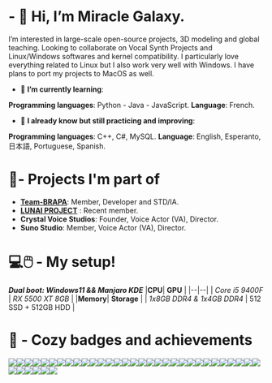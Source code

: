 
# - 👋 Hi, I’m Miracle Galaxy.
I’m interested in large-scale open-source projects, 3D modeling and global teaching. Looking to collaborate on Vocal Synth Projects and Linux/Windows softwares and kernel compatibility. I particularly love everything related to Linux but I also work very well with Windows. I have plans to port my projects to MacOS as well.

- 🌱 **I’m currently learning**:

**Programming languages**: Python - Java - JavaScript.
**Language**: French.

- 🌸 **I already know but still practicing and improving**:

**Programming languages**: C++, C#, MySQL.
**Language**: English, Esperanto, 日本語, Portuguese, Spanish.

# 🎈- Projects I'm part of
- **[Team-BRAPA](https://github.com/Team-BRAPA)**: Member, Developer and STD/IA.
- **[LUNAI PROJECT](https://lunaiproject.uwu.ai/)** : Recent member.
- **Crystal Voice Studios**: Founder, Voice Actor (VA), Director.
- **Suno Studio**: Member, Voice Actor (VA), Director.

# 💻🖱️ - My setup!
***Dual boot: Windows11 && Manjaro KDE***
|**CPU**| **GPU** |
|--|--|
| *Core i5 9400F* | *RX 5500 XT 8GB* |
|**Memory**| **Storage** |
| *1x8GB DDR4 & 1x4GB DDR4* | 512 SSD + 512GB HDD |

# 🔰 - Cozy badges and achievements
![](https://img.shields.io/badge/Wix-000?style=for-the-badge&logo=wix&logoColor=white)![](https://img.shields.io/badge/Wordpress-21759B?style=for-the-badge&logo=wordpress&logoColor=white)![](https://img.shields.io/badge/Adobe%20after%20affects-CF96FD?style=for-the-badge&logo=Adobe%20after%20effects&logoColor=393665)![](https://img.shields.io/badge/blender-%23F5792A.svg?style=for-the-badge&logo=blender&logoColor=white)![](https://img.shields.io/badge/gimp-5C5543?style=for-the-badge&logo=gimp&logoColor=white)![](https://img.shields.io/badge/Krita-203759?style=for-the-badge&logo=krita&logoColor=EEF37B)![](https://img.shields.io/badge/Coursera-0056D2?style=for-the-badge&logo=Coursera&logoColor=white)![](https://img.shields.io/badge/Edx-193A3E?style=for-the-badge&logo=edx&logoColor=white)![](https://img.shields.io/badge/Duolingo-58CC02?style=for-the-badge&logo=Duolingo&logoColor=white)![](https://img.shields.io/badge/Udemy-EC5252?style=for-the-badge&logo=Udemy&logoColor=white)![](https://img.shields.io/badge/.NET-512BD4?style=for-the-badge&logo=dotnet&logoColor=white)![](https://img.shields.io/badge/Microsoft-666666?style=for-the-badge&logo=microsoft&logoColor=white)![](https://img.shields.io/badge/OpenGL-FFFFFF?style=for-the-badge&logo=opengl)![](https://img.shields.io/badge/Nintendo_Switch-E60012?style=for-the-badge&logo=nintendo-switch&logoColor=white)![](https://img.shields.io/badge/Riot_Games-D32936?style=for-the-badge&logo=riot-games&logoColor=white)![](https://img.shields.io/badge/Steam-000000?style=for-the-badge&logo=steam&logoColor=white)![](https://img.shields.io/badge/apache%20netbeans-1B6AC6?style=for-the-badge&logo=apache%20netbeans%20IDE&logoColor=white)![](https://img.shields.io/badge/Eclipse-2C2255?style=for-the-badge&logo=eclipse&logoColor=white)![](https://img.shields.io/badge/Notepad++-90E59A.svg?style=for-the-badge&logo=notepad%2B%2B&logoColor=black)![](https://img.shields.io/badge/VIM-%2311AB00.svg?&style=for-the-badge&logo=vim&logoColor=white)![](https://img.shields.io/badge/VSCode-0078D4?style=for-the-badge&logo=visual%20studio%20code&logoColor=white)![](https://img.shields.io/badge/Visual_Studio-5C2D91?style=for-the-badge&logo=visual%20studio&logoColor=white)![](https://img.shields.io/badge/C-00599C?style=for-the-badge&logo=c&logoColor=white)![](https://img.shields.io/badge/C%23-239120?style=for-the-badge&logo=csharp&logoColor=white)![](https://img.shields.io/badge/C%2B%2B-00599C?style=for-the-badge&logo=c%2B%2B&logoColor=white)![](https://img.shields.io/badge/JavaScript-323330?style=for-the-badge&logo=javascript&logoColor=F7DF1E)![](https://img.shields.io/badge/Python-FFD43B?style=for-the-badge&logo=python&logoColor=blue)![](https://img.shields.io/badge/Google%20Sheets-34A853?style=for-the-badge&logo=google-sheets&logoColor=white)![](https://img.shields.io/badge/LibreOffice-18A303?style=for-the-badge&logo=LibreOffice&logoColor=white)![](https://img.shields.io/badge/Notion-000000?style=for-the-badge&logo=notion&logoColor=white)![](https://img.shields.io/badge/Arch_Linux-1793D1?style=for-the-badge&logo=arch-linux&logoColor=white)![](https://img.shields.io/badge/Fedora-294172?style=for-the-badge&logo=fedora&logoColor=white)![](https://img.shields.io/badge/Linux-FCC624?style=for-the-badge&logo=linux&logoColor=black)![](https://img.shields.io/badge/manjaro-35BF5C?style=for-the-badge&logo=manjaro&logoColor=white)![](https://img.shields.io/badge/Ubuntu-E95420?style=for-the-badge&logo=ubuntu&logoColor=white)![](https://img.shields.io/badge/Windows_11-0078d4?style=for-the-badge&logo=windows-11&logoColor=white)![](https://img.shields.io/badge/Colab-F9AB00?style=for-the-badge&logo=googlecolab&color=525252)

<!---
miraclegalaxy/miraclegalaxy is a ✨ special ✨ repository because its `README.md` (this file) appears on your GitHub profile.
You can click the Preview link to take a look at your changes.
--->
